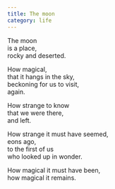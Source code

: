 ```yaml
---
title: The moon
category: life
---
```


The moon  
is a place,  
rocky and deserted.  
  
How magical,  
that it hangs in the sky,  
beckoning for us to visit,  
again.  
  
How strange to know  
that we were there,  
and left.  
  
How strange it must have seemed,  
eons ago,  
to the first of us  
who looked up in wonder.  
  
How magical it must have been,  
how magical it remains.  
  

